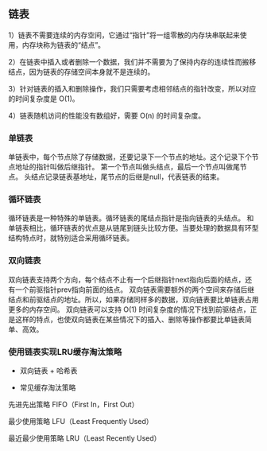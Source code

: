## 链表

1）链表不需要连续的内存空间，它通过“指针”将一组零散的内存块串联起来使用，内存块称为链表的“结点”。

2）在链表中插入或者删除一个数据，我们并不需要为了保持内存的连续性而搬移结点，因为链表的存储空间本身就不是连续的。

3）针对链表的插入和删除操作，我们只需要考虑相邻结点的指针改变，所以对应的时间复杂度是 O(1)。

4）链表随机访问的性能没有数组好，需要 O(n) 的时间复杂度。

### 单链表

单链表中，每个节点除了存储数据，还要记录下一个节点的地址。这个记录下个节点地址的指针叫做后继指针。
第一个节点叫做头结点，最后一个节点叫做尾节点。
头结点记录链表基地址，尾节点的后继是null，代表链表的结束。

### 循环链表

循环链表是一种特殊的单链表。循环链表的尾结点指针是指向链表的头结点。
和单链表相比，循环链表的优点是从链尾到链头比较方便。当要处理的数据具有环型结构特点时，就特别适合采用循环链表。

### 双向链表

双向链表支持两个方向，每个结点不止有一个后继指针next指向后面的结点，还有一个前驱指针prev指向前面的结点。
双向链表需要额外的两个空间来存储后继结点和前驱结点的地址。所以，如果存储同样多的数据，双向链表要比单链表占用更多的内存空间。
双向链表可以支持 O(1) 时间复杂度的情况下找到前驱结点，正是这样的特点，也使双向链表在某些情况下的插入、删除等操作都要比单链表简单、高效。

### 使用链表实现LRU缓存淘汰策略

* 双向链表 + 哈希表

* 常见缓存淘汰策略

先进先出策略 FIFO（First In，First Out）

最少使用策略 LFU（Least Frequently Used）

最近最少使用策略 LRU（Least Recently Used）
